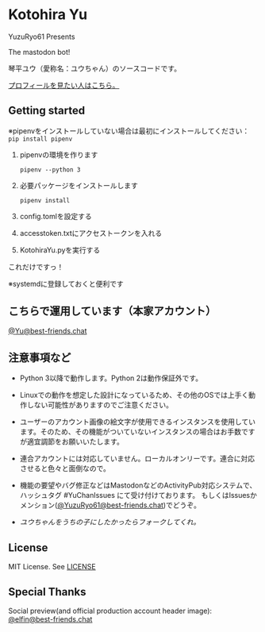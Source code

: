 # Kotohira Yu

YuzuRyo61 Presents

The mastodon bot!

琴平ユウ（愛称名：ユウちゃん）のソースコードです。

[プロフィールを見たい人はこちら。](PROFILE.md)

## Getting started

※pipenvをインストールしていない場合は最初にインストールしてください：```pip install pipenv```

1. pipenvの環境を作ります

   ```pipenv --python 3```

2. 必要パッケージをインストールします

   ```pipenv install```

3. config.tomlを設定する

4. accesstoken.txtにアクセストークンを入れる

5. KotohiraYu.pyを実行する

これだけですっ！

※systemdに登録しておくと便利です

## こちらで運用しています（本家アカウント）

[@Yu@best-friends.chat](https://best-friends.chat/@Yu)

## 注意事項など

- Python 3以降で動作します。Python 2は動作保証外です。

- Linuxでの動作を想定した設計になっているため、その他のOSでは上手く動作しない可能性がありますのでご注意ください。

- ユーザーのアカウント画像の絵文字が使用できるインスタンスを使用しています。そのため、その機能がついていないインスタンスの場合はお手数ですが適宜調節をお願いいたします。

- 連合アカウントには対応していません。ローカルオンリーです。連合に対応させると色々と面倒なので。

- 機能の要望やバグ修正などはMastodonなどのActivityPub対応システムで、ハッシュタグ #YuChanIssues にて受け付けております。
  もしくはIssuesかメンション([@YuzuRyo61@best-friends.chat](https://best-friends.chat/@YuzuRyo61))でどうぞ。

- *ユウちゃんをうちの子にしたかったらフォークしてくれ。*

## License

MIT License. See [LICENSE](LICENSE)

## Special Thanks

Social preview(and official production account header image): [@elfin@best-friends.chat](https://best-friends.chat/@elfin)

